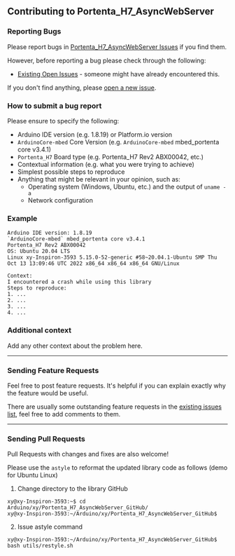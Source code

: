## Contributing to Portenta_H7_AsyncWebServer

### Reporting Bugs

Please report bugs in [Portenta_H7_AsyncWebServer Issues](https://github.com/khoih-prog/Portenta_H7_AsyncWebServer/issues) if you find them.

However, before reporting a bug please check through the following:

* [Existing Open Issues](https://github.com/khoih-prog/Portenta_H7_AsyncWebServer/issues) - someone might have already encountered this.

If you don't find anything, please [open a new issue](https://github.com/khoih-prog/Portenta_H7_AsyncWebServer/issues/new).

### How to submit a bug report

Please ensure to specify the following:

* Arduino IDE version (e.g. 1.8.19) or Platform.io version
* `ArduinoCore-mbed` Core Version (e.g. `ArduinoCore-mbed` mbed_portenta core v3.4.1)
* `Portenta_H7` Board type (e.g. Portenta_H7 Rev2 ABX00042, etc.)
* Contextual information (e.g. what you were trying to achieve)
* Simplest possible steps to reproduce
* Anything that might be relevant in your opinion, such as:
  * Operating system (Windows, Ubuntu, etc.) and the output of `uname -a`
  * Network configuration


### Example

```
Arduino IDE version: 1.8.19
`ArduinoCore-mbed` mbed_portenta core v3.4.1
Portenta_H7 Rev2 ABX00042
OS: Ubuntu 20.04 LTS
Linux xy-Inspiron-3593 5.15.0-52-generic #58~20.04.1-Ubuntu SMP Thu Oct 13 13:09:46 UTC 2022 x86_64 x86_64 x86_64 GNU/Linux

Context:
I encountered a crash while using this library
Steps to reproduce:
1. ...
2. ...
3. ...
4. ...
```

### Additional context

Add any other context about the problem here.

---

### Sending Feature Requests

Feel free to post feature requests. It's helpful if you can explain exactly why the feature would be useful.

There are usually some outstanding feature requests in the [existing issues list](https://github.com/khoih-prog/Portenta_H7_AsyncWebServer/issues?q=is%3Aopen+is%3Aissue+label%3Aenhancement), feel free to add comments to them.

---

### Sending Pull Requests

Pull Requests with changes and fixes are also welcome!

Please use the `astyle` to reformat the updated library code as follows (demo for Ubuntu Linux)

1. Change directory to the library GitHub

```
xy@xy-Inspiron-3593:~$ cd Arduino/xy/Portenta_H7_AsyncWebServer_GitHub/
xy@xy-Inspiron-3593:~/Arduino/xy/Portenta_H7_AsyncWebServer_GitHub$
```

2. Issue astyle command

```
xy@xy-Inspiron-3593:~/Arduino/xy/Portenta_H7_AsyncWebServer_GitHub$ bash utils/restyle.sh
```


